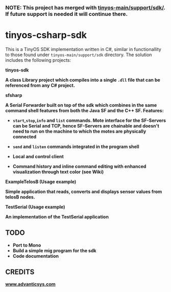 ### NOTE: This project has merged with [tinyos-main/support/sdk/](https://github.com/tinyos/tinyos-main/tree/master/support/sdk/csharp). If future support is needed it will continue there.



tinyos-csharp-sdk
=================


This is a TinyOS SDK implementation written in C#, similar in functionallity to those found under `tinyos-main/support/sdk` directory. The solution includes the following projects:

<b>tinyos-sdk

A class Library project which compiles into a single `.dll` file that can be referenced from any C# project.

<b>sfsharp

A Serial Forwarder built on top of the sdk which combines in the same command shell features from both the Java SF and the C++ SF. Features:

*	`start`,`stop`,`info` and `list` commands. Mote interface for the SF-Servers can be Serial and TCP, hence SF-Servers are chainable and doesn't need to run on the machine to which the motes are physically connected

*	`send` and `listen` commands integrated in the program shell

*	Local and control client

*	Command history and inline command editing with enhanced visualization through text color (see Wiki)


<b>ExampleTelosB </b>(Usage example)

Simple application that reads, converts and displays sensor values from telosB nodes.

<b>TestSerial</b> (Usage example)

An implementation of the TestSerial application

TODO
----
- Port to Mono
- Build a simple mig program for the sdk
- Code documentation

CREDITS
-------
www.advanticsys.com
